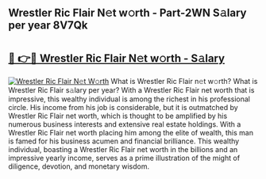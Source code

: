 ## Wrestler Ric Flair N𝚎t w𝚘rth - Part-2WN S𝚊lary per year 8V7Qk

# <h2><a href="http://gc1qcd9.nevu.top/?p=Wrestler+Ric+Flair">🔗 👉🔴 Wrestler Ric Flair N𝚎t w𝚘rth - S𝚊lary</a></h2>

[![Wrestler Ric Flair N𝚎t W𝚘rth](https://i.imgur.com/Oavwk0R.jpeg)](http://gc1qcd9.nevu.top/?p=Wrestler+Ric+Flair)
What is Wrestler Ric Flair n𝚎t w𝚘rth? What is Wrestler Ric Flair s𝚊lary per year?
With a Wrestler Ric Flair net worth that is impressive, this wealthy individual is among the richest in his professional circle. His income from his job is considerable, but it is outmatched by Wrestler Ric Flair net worth, which is thought to be amplified by his numerous business interests and extensive real estate holdings. With a Wrestler Ric Flair net worth placing him among the elite of wealth, this man is famed for his business acumen and financial brilliance. This wealthy individual, boasting a Wrestler Ric Flair net worth in the billions and an impressive yearly income, serves as a prime illustration of the might of diligence, devotion, and monetary wisdom.

